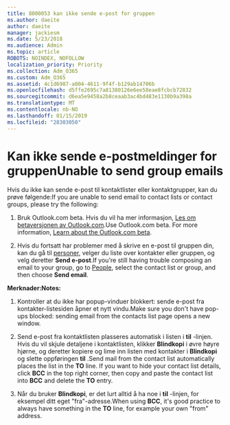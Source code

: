 ```yaml
---
title: 8000053 kan ikke sende e-post for gruppen
ms.author: daeite
author: daeite
manager: jackiesm
ms.date: 5/23/2018
ms.audience: Admin
ms.topic: article
ROBOTS: NOINDEX, NOFOLLOW
localization_priority: Priority
ms.collection: Adm_O365
ms.custom: Adm_O365
ms.assetid: 4c1d6987-a004-4611-9f4f-b129ab14706b
ms.openlocfilehash: d5ffe2695c7a81380126e6ee58eae8fcbcb72832
ms.sourcegitcommit: d6ea5e9458a2b8ceaab3ac4bd483e1130b9a398a
ms.translationtype: MT
ms.contentlocale: nb-NO
ms.lasthandoff: 01/15/2019
ms.locfileid: "28303050"
---
```

# <a name="unable-to-send-group-emails"></a><span data-ttu-id="b24aa-102">Kan ikke sende e-postmeldinger for gruppen</span><span class="sxs-lookup"><span data-stu-id="b24aa-102">Unable to send group emails</span></span>

<span data-ttu-id="b24aa-103">Hvis du ikke kan sende e-post til kontaktlister eller kontaktgrupper, kan du prøve følgende:</span><span class="sxs-lookup"><span data-stu-id="b24aa-103">If you are unable to send email to contact lists or contact groups, please try the following:</span></span>
  
1. <span data-ttu-id="b24aa-p101">Bruk Outlook.com beta. Hvis du vil ha mer informasjon, [Les om betaversjonen av Outlook.com](https://support.office.com/article/e2261c7f-d413-4084-8f22-21282f42d8cf).</span><span class="sxs-lookup"><span data-stu-id="b24aa-p101">Use Outlook.com beta. For more information, [Learn about the Outlook.com beta](https://support.office.com/article/e2261c7f-d413-4084-8f22-21282f42d8cf).</span></span>
    
2. <span data-ttu-id="b24aa-106">Hvis du fortsatt har problemer med å skrive en e-post til gruppen din, kan du gå til [personer](https://outlook.live.com/people/), velger du liste over kontakter eller gruppen, og velg deretter **Send e-post**.</span><span class="sxs-lookup"><span data-stu-id="b24aa-106">If you're still having trouble composing an email to your group, go to [People](https://outlook.live.com/people/), select the contact list or group, and then choose **Send email**.</span></span>
    
 <span data-ttu-id="b24aa-107">**Merknader:**</span><span class="sxs-lookup"><span data-stu-id="b24aa-107">**Notes:**</span></span>
  
1. <span data-ttu-id="b24aa-108">Kontroller at du ikke har popup-vinduer blokkert: sende e-post fra kontakter-listesiden åpner et nytt vindu.</span><span class="sxs-lookup"><span data-stu-id="b24aa-108">Make sure you don't have pop-ups blocked: sending email from the contacts list page opens a new window.</span></span>
    
2. <span data-ttu-id="b24aa-p102">Send e-post fra kontaktlisten plasseres automatisk i listen i **til** -linjen. Hvis du vil skjule detaljene i kontaktlisten, klikker **Blindkopi** i øvre høyre hjørne, og deretter kopiere og lime inn listen med kontakter i **Blindkopi** og slette oppføringen **til** .</span><span class="sxs-lookup"><span data-stu-id="b24aa-p102">Send mail from the contact list automatically places the list in the **TO** line. If you want to hide your contact list details, click **BCC** in the top right corner, then copy and paste the contact list into **BCC** and delete the **TO** entry.</span></span> 
    
3. <span data-ttu-id="b24aa-111">Når du bruker **Blindkopi**, er det lurt alltid å ha noe i **til** -linjen, for eksempel ditt eget "fra"-adresse.</span><span class="sxs-lookup"><span data-stu-id="b24aa-111">When using **BCC**, it's good practice to always have something in the **TO** line, for example your own "from" address.</span></span> 
    

